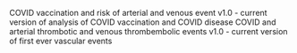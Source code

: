 COVID vaccination and risk of arterial and venous event v1.0 - current version of analysis of COVID vaccination and COVID disease
COVID and arterial thrombotic and venous thrombembolic events v1.0 - current version of first ever vascular events
